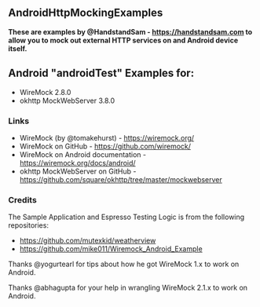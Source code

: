 ## AndroidHttpMockingExamples ##

**These are examples by @HandstandSam - https://handstandsam.com to allow you to mock out external HTTP services on and Android device itself.**

## Android "androidTest" Examples for: ##
* WireMock 2.8.0
* okhttp MockWebServer 3.8.0

### Links ###
* WireMock (by @tomakehurst) - https://wiremock.org/
* WireMock on GitHub - https://github.com/wiremock/
* WireMock on Android documentation - https://wiremock.org/docs/android/
* okhttp MockWebServer on GitHub - https://github.com/square/okhttp/tree/master/mockwebserver

### Credits ###
The Sample Application and Espresso Testing Logic is from the following repositories:
* https://github.com/mutexkid/weatherview
* https://github.com/mike011/Wiremock_Android_Example

Thanks @yogurtearl for tips about how he got WireMock 1.x to work on Android.

Thanks @abhagupta for your help in wrangling WireMock 2.1.x to work on Android.
